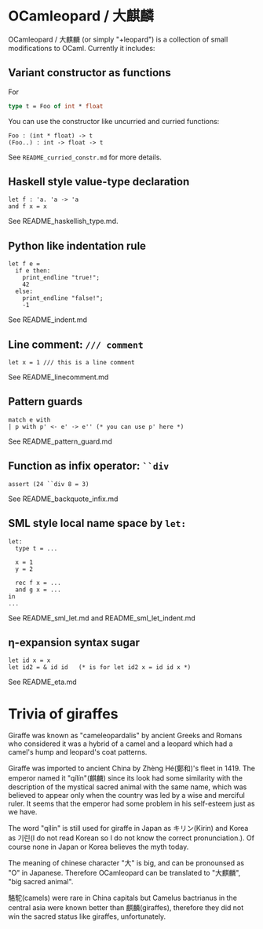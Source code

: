 OCamleopard / 大麒麟 
==================================

OCamleopard / 大麒麟 (or simply "+leopard") is a collection of small modifications 
to OCaml. Currently it includes:

Variant constructor as functions
----------------------------------

For

```ocaml
type t = Foo of int * float
```

You can use the constructor like uncurried and curried functions:

```
Foo : (int * float) -> t
(Foo..) : int -> float -> t
```

See `README_curried_constr.md` for more details.

Haskell style value-type declaration
----------------------------------------

```
let f : 'a. 'a -> 'a 
and f x = x
```

See README_haskellish_type.md.


Python like indentation rule
----------------------------------

```
let f e =
  if e then:
    print_endline "true!";
    42
  else:
    print_endline "false!";
    -1
```

See README_indent.md

Line comment: `/// comment` 
----------------------------------

```
let x = 1 /// this is a line comment
```

See README_linecomment.md

Pattern guards 
--------------------------

```
match e with
| p with p' <- e' -> e'' (* you can use p' here *)
```

See README_pattern_guard.md

Function as infix operator: ``` ``div ```
-------------------------------

```
assert (24 ``div 8 = 3)
```

See README_backquote_infix.md

SML style local name space by ``let:``
------------------------------------------

```
let:
  type t = ...

  x = 1
  y = 2

  rec f x = ...
  and g x = ...
in
...
```

See README_sml_let.md and README_sml_let_indent.md

η-expansion syntax sugar
-----------------------------

```
let id x = x
let id2 = & id id   (* is for let id2 x = id id x *)
```

See README_eta.md

Trivia of giraffes
============================

Giraffe was known as "cameleopardalis" by ancient Greeks and Romans 
who considered it was a hybrid of a camel and a leopard 
which had a camel's hump and leopard's coat patterns.

Giraffe was imported to ancient China by Zhèng Hé(鄭和)'s fleet in 1419.
The emperor named it "qílín"(麒麟) since its look had some similarity with
the description of the mystical sacred animal with the same name, 
which was believed to appear only when the country was led 
by a wise and merciful ruler. It seems that the emperor had some problem 
in his self-esteem just as we have.

The word "qílín" is still used for giraffe in Japan as キリン(Kirin) 
and Korea as 기린(I do not read Korean so I do not know the correct pronunciation.). 
Of course none in Japan or Korea believes the myth today.

The meaning of chinese character "大" is big, and can be pronounsed 
as "O" in Japanese. Therefore OCamleopard can be translated to "大麒麟",
"big sacred animal".

駱駝(camels) were rare in China capitals but Camelus bactrianus 
in the central asia were known better than 麒麟(giraffes), 
therefore they did not win the sacred status like giraffes, unfortunately.
